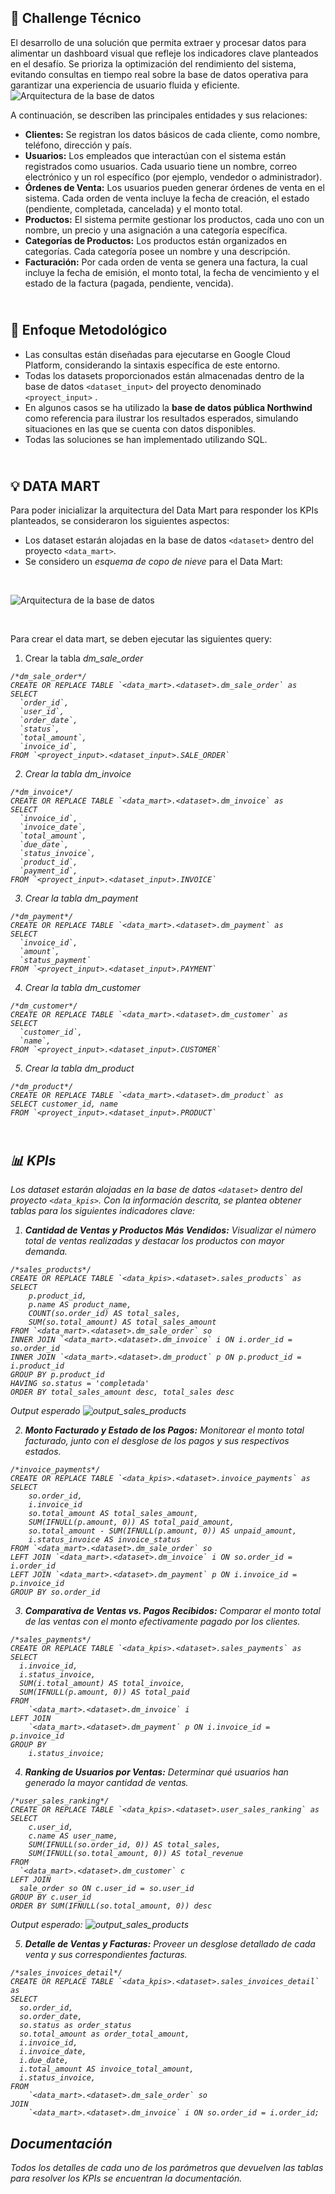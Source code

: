 ## 🙌 Challenge Técnico
El desarrollo de una solución que permita extraer y procesar datos para alimentar un dashboard visual que refleje los indicadores clave planteados en el desafío. Se prioriza la optimización del rendimiento del sistema, evitando consultas en tiempo real sobre la base de datos operativa para garantizar una experiencia de usuario fluida y eficiente.
<br>
![Arquitectura de la base de datos](/images/arquitectura_bbdd.JPG)

A continuación, se describen las principales entidades y sus relaciones:

- **Clientes:** Se registran los datos básicos de cada cliente, como nombre, teléfono, dirección y país.
- **Usuarios:** Los empleados que interactúan con el sistema están registrados como usuarios. Cada usuario tiene un nombre, correo electrónico y un rol específico (por ejemplo, vendedor o administrador).
- **Órdenes de Venta:** Los usuarios pueden generar órdenes de venta en el sistema. Cada orden de venta incluye la fecha de creación, el estado (pendiente, completada, cancelada) y el monto total.
- **Productos:** El sistema permite gestionar los productos, cada uno con un nombre, un precio y una asignación a una categoría específica.
- **Categorías de Productos:** Los productos están organizados en categorías. Cada categoría posee un nombre y una descripción.
- **Facturación:** Por cada orden de venta se genera una factura, la cual incluye la fecha de emisión, el monto total, la fecha de vencimiento y el estado de la factura (pagada, pendiente, vencida).


## <br>🔧 Enfoque Metodológico 
- Las consultas están diseñadas para ejecutarse en Google Cloud Platform, considerando la sintaxis específica de este entorno.
- Todas los datasets proporcionados están almacenadas dentro de la base de datos `<dataset_input>` del proyecto denominado `<proyect_input>` .
- En algunos casos se ha utilizado la **base de datos pública Northwind** como referencia para ilustrar los resultados esperados, simulando situaciones en las que se cuenta con datos disponibles.
- Todas las soluciones se han implementado utilizando SQL.

## <br>💡 DATA MART 
Para poder inicializar la arquitectura del Data Mart para responder los KPIs planteados, se consideraron los siguientes aspectos:
- Los dataset estarán alojadas en la base de datos `<dataset>` dentro del proyecto `<data_mart>`.
- Se considero un _esquema de copo de nieve_ para el Data Mart:

<br>

![Arquitectura de la base de datos](/images/data_mart_diagram.JPG)

<br>

Para crear el data mart, se deben ejecutar las siguientes query:

1) Crear la tabla <em>dm_sale_order<em>
```
/*dm_sale_order*/
CREATE OR REPLACE TABLE `<data_mart>.<dataset>.dm_sale_order` as
SELECT
  `order_id`,
  `user_id`,
  `order_date`,
  `status`,
  `total_amount`,
  `invoice_id`,
FROM `<proyect_input>.<dataset_input>.SALE_ORDER`
```

2) Crear la tabla <em>dm_invoice<em>
```
/*dm_invoice*/
CREATE OR REPLACE TABLE `<data_mart>.<dataset>.dm_invoice` as
SELECT
  `invoice_id`,
  `invoice_date`,
  `total_amount`,
  `due_date`,
  `status_invoice`,
  `product_id`,
  `payment_id`,
FROM `<proyect_input>.<dataset_input>.INVOICE`
```

3) Crear la tabla <em>dm_payment<em>
```
/*dm_payment*/
CREATE OR REPLACE TABLE `<data_mart>.<dataset>.dm_payment` as
SELECT
  `invoice_id`,
  `amount`,
  `status_payment`
FROM `<proyect_input>.<dataset_input>.PAYMENT`
```

4) Crear la tabla <em>dm_customer<em>
```
/*dm_customer*/
CREATE OR REPLACE TABLE `<data_mart>.<dataset>.dm_customer` as
SELECT
  `customer_id`,
  `name`,
FROM `<proyect_input>.<dataset_input>.CUSTOMER`
```

5) Crear la tabla <em>dm_product<em>
```
/*dm_product*/
CREATE OR REPLACE TABLE `<data_mart>.<dataset>.dm_product` as
SELECT customer_id, name
FROM `<proyect_input>.<dataset_input>.PRODUCT`
```

## <br>📊 KPIs 
Los dataset estarán alojadas en la base de datos `<dataset>` dentro del proyecto `<data_kpis>`. Con la información descrita, se plantea obtener tablas para los siguientes indicadores clave:

1) **Cantidad de Ventas y Productos Más Vendidos:** Visualizar el número total de ventas realizadas y destacar los productos con mayor demanda.

```
/*sales_products*/
CREATE OR REPLACE TABLE `<data_kpis>.<dataset>.sales_products` as
SELECT 
    p.product_id,
    p.name AS product_name,
    COUNT(so.order_id) AS total_sales,
    SUM(so.total_amount) AS total_sales_amount
FROM `<data_mart>.<dataset>.dm_sale_order` so
INNER JOIN `<data_mart>.<dataset>.dm_invoice` i ON i.order_id = so.order_id
INNER JOIN `<data_mart>.<dataset>.dm_product` p ON p.product_id = i.product_id
GROUP BY p.product_id
HAVING so.status = 'completada'
ORDER BY total_sales_amount desc, total_sales desc
```
 Output esperado
 ![output_sales_products](/images/output_sales_products.JPG)


2) **Monto Facturado y Estado de los Pagos:** Monitorear el monto total facturado, junto con el desglose de los pagos y sus respectivos estados.

```
/*invoice_payments*/
CREATE OR REPLACE TABLE `<data_kpis>.<dataset>.invoice_payments` as
SELECT 
    so.order_id,
    i.invoice_id
    so.total_amount AS total_sales_amount,
    SUM(IFNULL(p.amount, 0)) AS total_paid_amount,
    so.total_amount - SUM(IFNULL(p.amount, 0)) AS unpaid_amount,
    i.status_invoice AS invoice_status
FROM `<data_mart>.<dataset>.dm_sale_order` so
LEFT JOIN `<data_mart>.<dataset>.dm_invoice` i ON so.order_id = i.order_id
LEFT JOIN `<data_mart>.<dataset>.dm_payment` p ON i.invoice_id = p.invoice_id
GROUP BY so.order_id
```


3) **Comparativa de Ventas vs. Pagos Recibidos:** Comparar el monto total de las ventas con el monto efectivamente pagado por los clientes.

```
/*sales_payments*/
CREATE OR REPLACE TABLE `<data_kpis>.<dataset>.sales_payments` as
SELECT 
  i.invoice_id,
  i.status_invoice, 
  SUM(i.total_amount) AS total_invoice,
  SUM(IFNULL(p.amount, 0)) AS total_paid
FROM 
    `<data_mart>.<dataset>.dm_invoice` i
LEFT JOIN 
    `<data_mart>.<dataset>.dm_payment` p ON i.invoice_id = p.invoice_id
GROUP BY 
    i.status_invoice;
```

4) **Ranking de Usuarios por Ventas:** Determinar qué usuarios han generado la mayor cantidad de ventas.

```
/*user_sales_ranking*/
CREATE OR REPLACE TABLE `<data_kpis>.<dataset>.user_sales_ranking` as
SELECT 
    c.user_id,
    c.name AS user_name,
    SUM(IFNULL(so.order_id, 0)) AS total_sales,
    SUM(IFNULL(so.total_amount, 0)) AS total_revenue
FROM
  `<data_mart>.<dataset>.dm_customer` c
LEFT JOIN
  sale_order so ON c.user_id = so.user_id
GROUP BY c.user_id
ORDER BY SUM(IFNULL(so.total_amount, 0)) desc
```

Output esperado:
 ![output_sales_products](/images/output_user_sales_ranking.JPG)


5) **Detalle de Ventas y Facturas:** Proveer un desglose detallado de cada venta y sus correspondientes facturas.
```
/*sales_invoices_detail*/
CREATE OR REPLACE TABLE `<data_kpis>.<dataset>.sales_invoices_detail` as
SELECT 
  so.order_id, 
  so.order_date,
  so.status as order_status 
  so.total_amount as order_total_amount, 
  i.invoice_id, 
  i.invoice_date,
  i.due_date,
  i.total_amount AS invoice_total_amount,
  i.status_invoice,
FROM 
    `<data_mart>.<dataset>.dm_sale_order` so
JOIN 
    `<data_mart>.<dataset>.dm_invoice` i ON so.order_id = i.order_id;
```

## Documentación

Todos los detalles de cada uno de los parámetros que devuelven las tablas para resolver los KPIs se encuentran la documentación.

